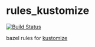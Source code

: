# rules_kustomize

[![Build Status](https://travis-ci.org/kustless/rules_kustomize.svg?branch=master)](https://travis-ci.org/kustless/rules_kustomize)

bazel rules for [kustomize](https://github.com/kubernetes-sigs/kustomize)